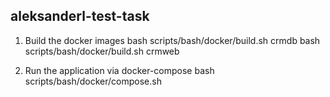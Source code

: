 ## aleksanderl-test-task

1. Build the docker images
bash scripts/bash/docker/build.sh crmdb
bash scripts/bash/docker/build.sh crmweb

2. Run the application via docker-compose
bash scripts/bash/docker/compose.sh